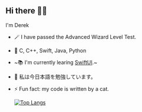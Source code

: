 ## Hi there 👋🏻
I'm Derek

* 🪄 I have passed the Advanced Wizard Level Test.
* 🤖 C, C++, Swift, Java, Python
* ~📚 I'm currently learing [SwiftUI](https://developer.apple.com/xcode/swiftui/).~
* 🌱 私は今日本語を勉強しています。
* ⚡️ Fun fact: my code is written by a cat.

  [![Top Langs](https://github-readme-stats.vercel.app/api/top-langs/?username=orangeflavoredderek)](https://github.com/orangeflavoredderek/github-readme-stats)
